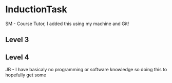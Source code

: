 # InductionTask
SM - Course Tutor, I added this using my machine and Git!
## Level 3
## Level 4
JB - I have basicaly no programming or software knowledge so doing this to hopefully get some
